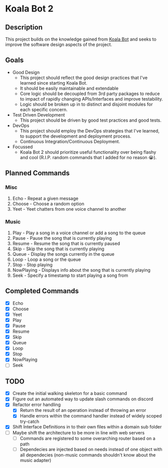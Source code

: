 # Koala Bot 2

## Description

This project builds on the knowledge gained from [Koala Bot](https://github.com/D3h4n/Koala-Bot) and
seeks to improve
the software design aspects of the project.

## Goals

- Good Design
  - This project should reflect the good design practices that I've learned since starting Koala
    Bot.
  - It should be easily maintainable and extendable
  - Core logic should be decoupled from 3rd party packages to reduce to impact of rapidly changing
    APIs/Interfaces and improve testability.
  - Logic should be broken up in to distinct and disjoint modules for each specific concern.
- Test Driven Development
  - This project should be driven by good test practices and good tests.
- DevOps
  - This project should employ the DevOps strategies that I've learned, to support the development
    and deployment process.
  - Continuous Integration/Continuous Deployment.
- Focussed
  - Koala Bot 2 should prioritize useful functionality over being flashy and cool (R.I.P. random
    commands that I added for no reason :sob:).

## Planned Commands

### Misc

1. Echo - Repeat a given message
2. Choose - Choose a random option
3. Yeet - Yeet chatters from one voice channel to another

### Music

1. Play - Play a song in a voice channel or add a song to the queue
2. Pause - Pause the song that is currently playing
3. Resume - Resume the song that is currently paused
4. Skip - Skip the song that is currently playing
5. Queue - Display the songs currently in the queue
6. Loop - Loop a song or the queue
7. Stop - Stop playing
8. NowPlaying - Displays info about the song that is currently playing
9. Seek - Specify a timestamp to start playing a song from

## Completed Commands

- [x] Echo
- [x] Choose
- [x] Yeet
- [x] Play
- [x] Pause
- [x] Resume
- [x] Skip
- [x] Queue
- [x] Loop
- [x] Stop
- [x] NowPlaying
- [ ] Seek

## TODO

- [x] Create the initial walking skeleton for a basic command
- [x] Figure out an automated way to update slash commands on discord
- [x] Refactor error handling
  - [x] Return the result of an operation instead of throwing an error
  - [x] Handle errors within the command handler instead of widely scoped try-catch
- [x] Shift Interface Definitions in to their own files within a domain sub folder
- [ ] Maybe shift the architecture to be more in line with web servers
  - [ ] Commands are registered to some overarching router based on a path
  - [ ] Dependecies are injected based on needs instead of one object with all dependecies
        (non-music commands shouldn't know about the music adapter)
